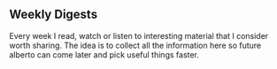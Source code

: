 ## Weekly Digests

Every week I read, watch or listen to interesting material that I consider worth sharing. The idea is to collect all the information here so future alberto can come later and pick useful things faster.